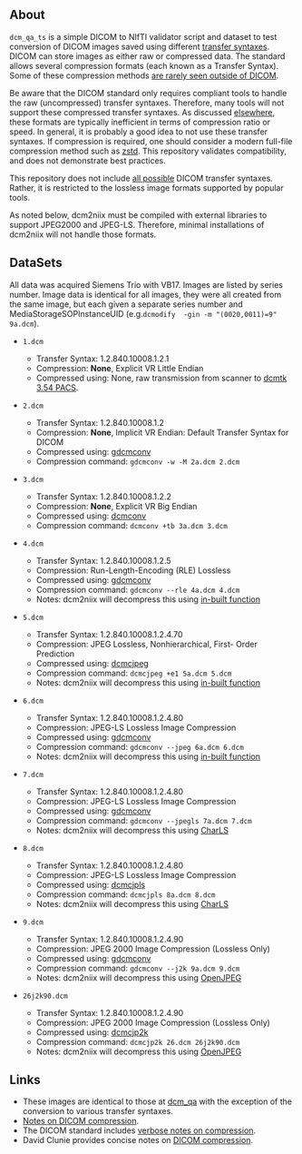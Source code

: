 
## About

`dcm_qa_ts` is a simple DICOM to NIfTI validator script and dataset to test conversion of DICOM images saved using different [transfer syntaxes](https://www.dicomlibrary.com/dicom/transfer-syntax/). DICOM can store images as either raw or compressed data. The standard allows several compression formats (each known as a Transfer Syntax). Some of these compression methods [are rarely seen outside of DICOM](https://crnl.readthedocs.io/jpeg_formats/index.html).

Be aware that the DICOM standard only requires compliant tools to handle the raw (uncompressed) transfer syntaxes. Therefore, many tools will not support these compressed transfer syntaxes. As discussed [elsewhere](https://crnl.readthedocs.io/jpeg_formats/index.html), these formats are typically inefficient in terms of compression ratio or speed. In general, it is probably a good idea to not use these transfer syntaxes. If compression is required, one should consider a modern full-file compression method such as [zstd](https://github.com/facebook/zstd). This repository validates compatibility, and does not demonstrate best practices.

This repository does not include [all possible](https://www.dicomlibrary.com/dicom/transfer-syntax/) DICOM transfer syntaxes. Rather, it is restricted to the lossless image formats supported by popular tools.

As noted below, dcm2niix must be compiled with external libraries to support JPEG2000 and JPEG-LS. Therefore, minimal installations of dcm2niix will not handle those formats.

## DataSets

All data was acquired Siemens Trio with VB17. Images are listed by series number. Image data is identical for all images, they were all created from the same image, but each given a separate series number and MediaStorageSOPInstanceUID (e.g.`dcmodify  -gin -m "(0020,0011)=9" 9a.dcm`).

* `1.dcm`
  * Transfer Syntax: 1.2.840.10008.1.2.1
  * Compression: **None**, Explicit VR Little Endian
  * Compressed using: None, raw transmission from scanner to [dcmtk 3.54 PACS](https://dicom.offis.de/dcmtk.php.en).

* `2.dcm`
  * Transfer Syntax: 1.2.840.10008.1.2
  * Compression: **None**, Implicit VR Endian: Default Transfer Syntax for DICOM
  * Compressed using: [gdcmconv](http://gdcm.sourceforge.net/html/gdcmconv.html)
  * Compression command: `gdcmconv -w -M 2a.dcm 2.dcm`

* `3.dcm`
  * Transfer Syntax: 1.2.840.10008.1.2.2
  * Compression: **None**, Explicit VR Big Endian
  * Compressed using: [dcmconv](https://support.dcmtk.org/docs/dcmconv.html)
  * Compression command: `dcmconv +tb 3a.dcm 3.dcm`

* `4.dcm`
  * Transfer Syntax: 1.2.840.10008.1.2.5
  * Compression: Run-Length-Encoding (RLE) Lossless
  * Compressed using: [gdcmconv](http://gdcm.sourceforge.net/html/gdcmconv.html)
  * Compression command: `gdcmconv --rle 4a.dcm 4.dcm`
  * Notes: dcm2niix will decompress this using [in-built function](https://github.com/rordenlab/dcm2niix/blob/2bf2e482aec8e9959c6bd8e833cdccba3607c617/console/nii_dicom.cpp#L3470)

* `5.dcm`
  * Transfer Syntax: 1.2.840.10008.1.2.4.70
  * Compression: JPEG Lossless, Nonhierarchical, First- Order Prediction
  * Compressed using: [dcmcjpeg](https://support.dcmtk.org/docs/dcmcjpeg.html)
  * Compression command: `dcmcjpeg +e1 5a.dcm 5.dcm`
  * Notes: dcm2niix will decompress this using [in-built function](https://github.com/rordenlab/dcm2niix/blob/2bf2e482aec8e9959c6bd8e833cdccba3607c617/console/jpg_0XC3.cpp#L105)

* `6.dcm`
  * Transfer Syntax: 1.2.840.10008.1.2.4.80
  * Compression: JPEG-LS Lossless Image Compression
  * Compressed using: [gdcmconv](http://gdcm.sourceforge.net/html/gdcmconv.html)
  * Compression command: `gdcmconv --jpeg 6a.dcm 6.dcm`
  * Notes: dcm2niix will decompress this using [in-built function](https://github.com/rordenlab/dcm2niix/blob/2bf2e482aec8e9959c6bd8e833cdccba3607c617/console/jpg_0XC3.cpp#L105)

* `7.dcm`
  * Transfer Syntax: 1.2.840.10008.1.2.4.80
  * Compression: JPEG-LS Lossless Image Compression
  * Compressed using: [gdcmconv](http://gdcm.sourceforge.net/html/gdcmconv.html)
  * Compression command: `gdcmconv --jpegls 7a.dcm 7.dcm`
  * Notes: dcm2niix will decompress this using [CharLS](https://github.com/team-charls/charls)
  
* `8.dcm`
  * Transfer Syntax: 1.2.840.10008.1.2.4.80
  * Compression: JPEG-LS Lossless Image Compression
  * Compressed using: [dcmcjpls](https://support.dcmtk.org/docs/dcmcjpls.html)
  * Compression command: `dcmcjpls 8a.dcm 8.dcm`
  * Notes: dcm2niix will decompress this using [CharLS](https://github.com/team-charls/charls)

* `9.dcm`
  * Transfer Syntax: 1.2.840.10008.1.2.4.90
  * Compression: JPEG 2000 Image Compression (Lossless Only)
  * Compressed using: [gdcmconv](http://gdcm.sourceforge.net/html/gdcmconv.html)
  * Compression command: `gdcmconv --j2k 9a.dcm 9.dcm`
  * Notes: dcm2niix will decompress this using [OpenJPEG](https://www.openjpeg.org)

* `26j2k90.dcm`
  * Transfer Syntax: 1.2.840.10008.1.2.4.90
  * Compression: JPEG 2000 Image Compression (Lossless Only)
  * Compressed using: [dcmcjp2k](http://support.dcmtk.org/docs-products/dcmcjp2k.html)
  * Compression command: `dcmcjp2k 26.dcm 26j2k90.dcm`
  * Notes: dcm2niix will decompress this using [OpenJPEG](https://www.openjpeg.org)

## Links

 * These images are identical to those at [dcm_qa](https://github.com/neurolabusc/dcm_qa) with the exception of the conversion to various transfer syntaxes.
 * [Notes on DICOM compression](https://crnl.readthedocs.io/jpeg_formats/index.html).
 * The DICOM standard includes [verbose notes on compression](http://dicom.nema.org/medical/dicom/current/output/chtml/part05/sect_8.2.html).
 * David Clunie provides concise notes on [DICOM compression](https://www.dclunie.com/medical-image-faq/html/part6.html).
 
